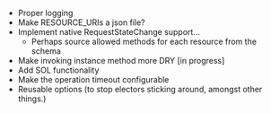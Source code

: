 - Proper logging
- Make RESOURCE_URIs a json file?
- Implement native RequestStateChange support...
    - Perhaps source allowed methods for each resource from the schema
- Make invoking instance method more DRY [in progress]
- Add SOL functionality
- Make the operation timeout configurable
- Reusable options (to stop electors sticking around, amongst other things.)
